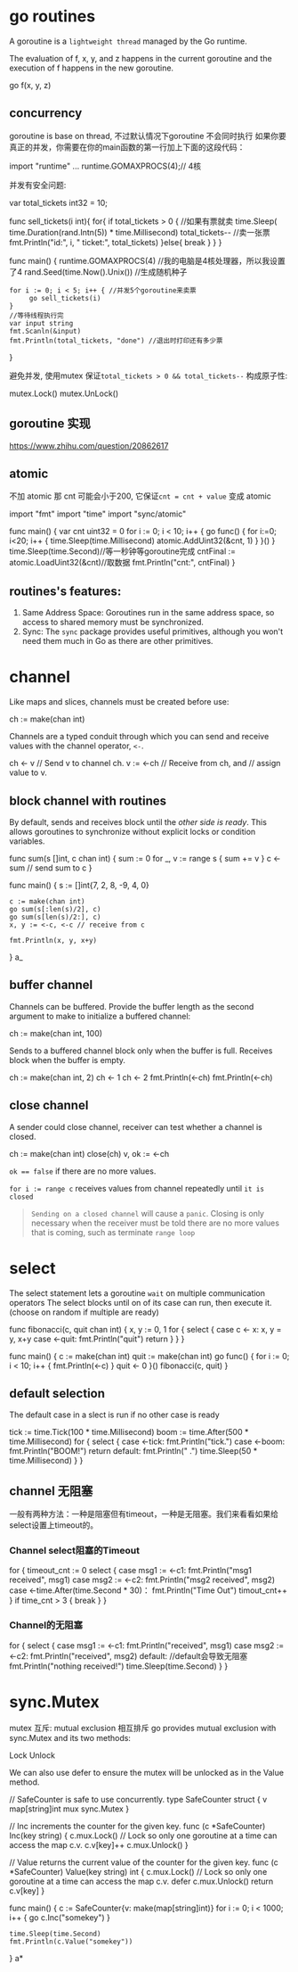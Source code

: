 # go routines
A goroutine is a `lightweight thread` managed by the Go runtime.

The evaluation of f, x, y, and z happens in the current goroutine and the execution of f happens in the new goroutine.

  go f(x, y, z)

## concurrency
goroutine is base on thread, 不过默认情况下goroutine 不会同时执行
如果你要真正的并发，你需要在你的main函数的第一行加上下面的这段代码：

  import "runtime"
  ...
  runtime.GOMAXPROCS(4);// 4核

并发有安全问题:

  var total_tickets int32 = 10;

  func sell_tickets(i int){
    for{
        if total_tickets > 0 { //如果有票就卖
            time.Sleep( time.Duration(rand.Intn(5)) * time.Millisecond)
            total_tickets-- //卖一张票
            fmt.Println("id:", i, "  ticket:", total_tickets)
        }else{
            break
        }
    }
  }

  func main() {
    runtime.GOMAXPROCS(4) //我的电脑是4核处理器，所以我设置了4
    rand.Seed(time.Now().Unix()) //生成随机种子

    for i := 0; i < 5; i++ { //并发5个goroutine来卖票
         go sell_tickets(i)
    }
    //等待线程执行完
    var input string
    fmt.Scanln(&input)
    fmt.Println(total_tickets, "done") //退出时打印还有多少票
  }

避免并发, 使用mutex 保证`total_tickets > 0 && total_tickets--` 构成原子性:

  mutex.Lock()
  mutex.UnLock()

## goroutine 实现
https://www.zhihu.com/question/20862617

## atomic
不加 atomic 那 cnt 可能会小于200, 它保证`cnt = cnt + value` 变成 atomic

  import "fmt"
  import "time"
  import "sync/atomic"

  func main() {
      var cnt uint32 = 0
      for i := 0; i < 10; i++ {
          go func() {
              for i:=0; i<20; i++ {
                  time.Sleep(time.Millisecond)
                  atomic.AddUint32(&cnt, 1)
              }
          }()
      }
      time.Sleep(time.Second)//等一秒钟等goroutine完成
      cntFinal := atomic.LoadUint32(&cnt)//取数据
      fmt.Println("cnt:", cntFinal)
  }

## routines's features:

1. Same Address Space:
  Goroutines run in the same address space, so access to shared memory must be synchronized.
2. Sync:
  The `sync` package provides useful primitives, although you won't need them much in Go as there are other primitives.

# channel
Like maps and slices, channels must be created before use:

  ch := make(chan int)

Channels are a typed conduit through which you can send and receive values with the channel operator, `<-`.

  ch <- v    // Send v to channel ch.
  v := <-ch  // Receive from ch, and
             // assign value to v.

## block channel with routines
By default, sends and receives block until the *other side is ready*.
This allows goroutines to synchronize without explicit locks or condition variables.

  func sum(s []int, c chan int) {
  	sum := 0
  	for _, v := range s {
  		sum += v
  	}
  	c <- sum // send sum to c
  }

  func main() {
  	s := []int{7, 2, 8, -9, 4, 0}

  	c := make(chan int)
  	go sum(s[:len(s)/2], c)
  	go sum(s[len(s)/2:], c)
  	x, y := <-c, <-c // receive from c

  	fmt.Println(x, y, x+y)
  }
  a_

## buffer channel
Channels can be buffered. Provide the buffer length as the second argument to make to initialize a buffered channel:

  ch := make(chan int, 100)

Sends to a buffered channel block only when the buffer is full. Receives block when the buffer is empty.

  ch := make(chan int, 2)
	ch <- 1
	ch <- 2
	fmt.Println(<-ch)
	fmt.Println(<-ch)

## close channel
A sender could close channel, receiver can test whether a channel is closed.

  ch := make(chan int)
  close(ch)
  v, ok := <-ch

`ok == false` if there are no more values.

`for i := range c` receives values from channel repeatedly until `it is closed`

> `Sending on a closed channel` will cause a `panic`.
> Closing is only necessary when the receiver must be told there are no more values that is coming, such as terminate `range loop`

# select
The select statement lets a goroutine `wait` on multiple communication operators
The select blocks until on of its case can run, then execute it.(choose on random if multiple are ready)

  func fibonacci(c, quit chan int) {
    x, y := 0, 1
    for {
      select {
      case c <- x:
        x, y = y, x+y
      case <-quit:
        fmt.Println("quit")
        return
      }
    }
  }

  func main() {
    c := make(chan int)
    quit := make(chan int)
    go func() {
      for i := 0; i < 10; i++ {
        fmt.Println(<-c)
      }
      quit <- 0
    }()
    fibonacci(c, quit)
  }

## default selection
The default case in a slect is run if no other case is ready

  tick := time.Tick(100 * time.Millisecond)
  boom := time.After(500 * time.Millisecond)
  for {
    select {
    case <-tick:
      fmt.Println("tick.")
    case <-boom:
      fmt.Println("BOOM!")
      return
    default:
      fmt.Println("    .")
      time.Sleep(50 * time.Millisecond)
    }
  }

## channel 无阻塞
一般有两种方法：一种是阻塞但有timeout，一种是无阻塞。我们来看看如果给select设置上timeout的。

### Channel select阻塞的Timeout

  for {
      timeout_cnt := 0
      select {
      case msg1 := <-c1:
          fmt.Println("msg1 received", msg1)
      case msg2 := <-c2:
          fmt.Println("msg2 received", msg2)
      case  <-time.After(time.Second * 30)：
          fmt.Println("Time Out")
          timout_cnt++
      }
      if time_cnt > 3 {
          break
      }
  }

### Channel的无阻塞

  for {
      select {
      case msg1 := <-c1:
          fmt.Println("received", msg1)
      case msg2 := <-c2:
          fmt.Println("received", msg2)
      default: //default会导致无阻塞
          fmt.Println("nothing received!")
          time.Sleep(time.Second)
      }
  }

# sync.Mutex
mutex 互斥: mutual exclusion 相互排斥
go provides mutual exclusion with sync.Mutex and its two methods:

  Lock
  Unlock

We can also use defer to ensure the mutex will be unlocked as in the Value method.

  // SafeCounter is safe to use concurrently.
  type SafeCounter struct {
  	v   map[string]int
  	mux sync.Mutex
  }

  // Inc increments the counter for the given key.
  func (c *SafeCounter) Inc(key string) {
  	c.mux.Lock()
  	// Lock so only one goroutine at a time can access the map c.v.
  	c.v[key]++
  	c.mux.Unlock()
  }

  // Value returns the current value of the counter for the given key.
  func (c *SafeCounter) Value(key string) int {
  	c.mux.Lock()
  	// Lock so only one goroutine at a time can access the map c.v.
  	defer c.mux.Unlock()
  	return c.v[key]
  }

  func main() {
  	c := SafeCounter{v: make(map[string]int)}
  	for i := 0; i < 1000; i++ {
  		go c.Inc("somekey")
  	}

  	time.Sleep(time.Second)
  	fmt.Println(c.Value("somekey"))
  }
  a*
